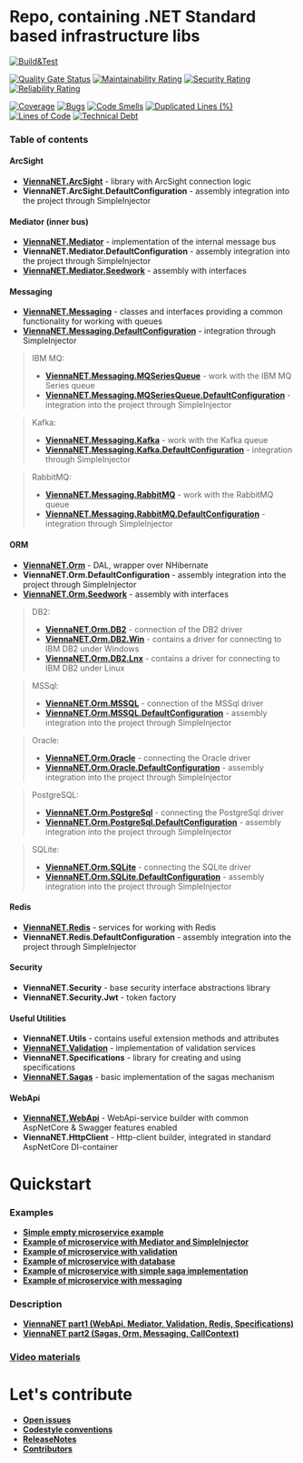 # Repo, containing .NET Standard based infrastructure libs

[![Build&Test](https://github.com/Raiffeisen-DGTL/ViennaNET/workflows/Build&Test/badge.svg?branch=master)](https://github.com/Raiffeisen-DGTL/ViennaNET/actions?query=workflow%3ABuild%26Test)

[![Quality Gate Status](https://sonarcloud.io/api/project_badges/measure?project=Raiffeisen-DGTL_ViennaNET&metric=alert_status)](https://sonarcloud.io/dashboard?id=Raiffeisen-DGTL_ViennaNET)     [![Maintainability Rating](https://sonarcloud.io/api/project_badges/measure?project=Raiffeisen-DGTL_ViennaNET&metric=sqale_rating)](https://sonarcloud.io/dashboard?id=Raiffeisen-DGTL_ViennaNET)     [![Security Rating](https://sonarcloud.io/api/project_badges/measure?project=Raiffeisen-DGTL_ViennaNET&metric=security_rating)](https://sonarcloud.io/dashboard?id=Raiffeisen-DGTL_ViennaNET)     [![Reliability Rating](https://sonarcloud.io/api/project_badges/measure?project=Raiffeisen-DGTL_ViennaNET&metric=reliability_rating)](https://sonarcloud.io/dashboard?id=Raiffeisen-DGTL_ViennaNET)

[![Coverage](https://sonarcloud.io/api/project_badges/measure?project=Raiffeisen-DGTL_ViennaNET&metric=coverage)](https://sonarcloud.io/dashboard?id=Raiffeisen-DGTL_ViennaNET)     [![Bugs](https://sonarcloud.io/api/project_badges/measure?project=Raiffeisen-DGTL_ViennaNET&metric=bugs)](https://sonarcloud.io/dashboard?id=Raiffeisen-DGTL_ViennaNET)     [![Code Smells](https://sonarcloud.io/api/project_badges/measure?project=Raiffeisen-DGTL_ViennaNET&metric=code_smells)](https://sonarcloud.io/dashboard?id=Raiffeisen-DGTL_ViennaNET)     [![Duplicated Lines (%)](https://sonarcloud.io/api/project_badges/measure?project=Raiffeisen-DGTL_ViennaNET&metric=duplicated_lines_density)](https://sonarcloud.io/dashboard?id=Raiffeisen-DGTL_ViennaNET)     [![Lines of Code](https://sonarcloud.io/api/project_badges/measure?project=Raiffeisen-DGTL_ViennaNET&metric=ncloc)](https://sonarcloud.io/dashboard?id=Raiffeisen-DGTL_ViennaNET)     [![Technical Debt](https://sonarcloud.io/api/project_badges/measure?project=Raiffeisen-DGTL_ViennaNET&metric=sqale_index)](https://sonarcloud.io/dashboard?id=Raiffeisen-DGTL_ViennaNET)


### Table of contents

#### ArcSight
*  [**ViennaNET.ArcSight**](ViennaNET.ArcSight) - library with ArcSight connection logic
*  **ViennaNET.ArcSight.DefaultConfiguration** - assembly integration into the project through SimpleInjector

#### Mediator (inner bus)
*  [**ViennaNET.Mediator**](ViennaNET.Mediator) - implementation of the internal message bus
*  **ViennaNET.Mediator.DefaultConfiguration** - assembly integration into the project through SimpleInjector
*  [**ViennaNET.Mediator.Seedwork**](ViennaNET.Mediator.Seedwork) - assembly with interfaces

#### Messaging
*  [**ViennaNET.Messaging**](ViennaNET.Messaging) - classes and interfaces providing a common functionality for working with queues
*  [**ViennaNET.Messaging.DefaultConfiguration**](ViennaNET.Messaging.DefaultConfiguration) - integration through SimpleInjector

> IBM MQ:
> *  [**ViennaNET.Messaging.MQSeriesQueue**](ViennaNET.Messaging.MQSeriesQueue) - work with the IBM MQ Series queue
> *  [**ViennaNET.Messaging.MQSeriesQueue.DefaultConfiguration**](ViennaNET.Messaging.MQSeriesQueue.DefaultConfiguration) - integration into the project through SimpleInjector

> Kafka:
> *  [**ViennaNET.Messaging.Kafka**](ViennaNET.Messaging.MQSeriesQueue) - work with the Kafka queue
> *  [**ViennaNET.Messaging.Kafka.DefaultConfiguration**](ViennaNET.Messaging.Kafka.DefaultConfiguration) - integration through SimpleInjector

> RabbitMQ:
> *  [**ViennaNET.Messaging.RabbitMQ**](ViennaNET.Messaging.RabbitMQ) - work with the RabbitMQ queue
> *  [**ViennaNET.Messaging.RabbitMQ.DefaultConfiguration**](ViennaNET.Messaging.RabbitMQ.DefaultConfiguration) - integration through SimpleInjector

#### ORM
*  [**ViennaNET.Orm**](ViennaNET.Orm) - DAL, wrapper over NHibernate
*  **ViennaNET.Orm.DefaultConfiguration** - assembly integration into the project through SimpleInjector
*  [**ViennaNET.Orm.Seedwork**](ViennaNET.Orm.Seedwork) - assembly with interfaces

> DB2:
> *  [**ViennaNET.Orm.DB2**](ViennaNET.Orm.DB2) - connection of the DB2 driver
> *  [**ViennaNET.Orm.DB2.Win**](ViennaNET.Orm.DB2.Win.DefaultConfiguration) - contains a driver for connecting to IBM DB2 under Windows
> *  [**ViennaNET.Orm.DB2.Lnx**](ViennaNET.Orm.DB2.Lnx.DefaultConfiguration) - contains a driver for connecting to IBM DB2 under Linux

> MSSql:
> *  [**ViennaNET.Orm.MSSQL**](ViennaNET.Orm.MSSQL) - connection of the MSSql driver
> *  [**ViennaNET.Orm.MSSQL.DefaultConfiguration**](ViennaNET.Orm.MSSQL.DefaultConfiguration) - assembly integration into the project through SimpleInjector

> Oracle:
> *  [**ViennaNET.Orm.Oracle**](ViennaNET.Orm.Oracle) - connecting the Oracle driver
> *  [**ViennaNET.Orm.Oracle.DefaultConfiguration**](ViennaNET.Orm.Oracle.DefaultConfiguration) - assembly integration into the project through SimpleInjector

> PostgreSQL:
> *  [**ViennaNET.Orm.PostgreSql**](ViennaNET.Orm.PostgreSql) - connecting the PostgreSql driver
> *  [**ViennaNET.Orm.PostgreSql.DefaultConfiguration**](ViennaNET.Orm.PostgreSql.DefaultConfiguration) - assembly integration into the project through SimpleInjector

> SQLite:
> *  [**ViennaNET.Orm.SQLite**](ViennaNET.Orm.SQLite) - connecting the SQLite driver
> *  [**ViennaNET.Orm.SQLite.DefaultConfiguration**](ViennaNET.Orm.SQLite.DefaultConfiguration) - assembly integration into the project through SimpleInjector

#### Redis
*  [**ViennaNET.Redis**](ViennaNET.Redis) - services for working with Redis
*  **ViennaNET.Redis.DefaultConfiguration** - assembly integration into the project through SimpleInjector

#### Security
* **ViennaNET.Security** - base security interface abstractions library
* **ViennaNET.Security.Jwt** - token factory 

#### Useful Utilities
* **ViennaNET.Utils** - contains useful extension methods and attributes
* [**ViennaNET.Validation**](ViennaNET.Validation) - implementation of validation services
* **ViennaNET.Specifications** - library for creating and using specifications
* [**ViennaNET.Sagas**](ViennaNET.Sagas) - basic implementation of the sagas mechanism

#### WebApi
*  [**ViennaNET.WebApi**](ViennaNET.WebApi) - WebApi-service builder with common AspNetCore & Swagger features enabled
*  **ViennaNET.HttpClient** - Http-client builder, integrated in standard AspNetCore DI-container


# Quickstart

### Examples
* [**Simple empty microservice example**](Examples/1-empty-service)
* [**Example of microservice with Mediator and SimpleInjector**](Examples/2-mediator)
* [**Example of microservice with validation**](Examples/3-validation)
* [**Example of microservice with database**](Examples/4-orm)
* [**Example of microservice with simple saga implementation**](Examples/5-saga)
* [**Example of microservice with messaging**](Examples/6-messaging)

### Description
* [**ViennaNET part1 (WebApi, Mediator, Validation, Redis, Specifications)**](https://habr.com/ru/company/raiffeisenbank/blog/494830/)
* [**ViennaNET part2 (Sagas, Orm, Messaging, CallContext)**](https://habr.com/ru/company/raiffeisenbank/blog/516540/)

### [Video materials](https://github.com/Raiffeisen-DGTL/ViennaNET/wiki/Video-materials)


# Let's contribute

* [**Open issues**](https://github.com/Raiffeisen-DGTL/ViennaNET/issues)
* [**Codestyle conventions**](https://github.com/Raiffeisen-DGTL/ViennaNET/wiki/Codestyle-conventions)
* [**ReleaseNotes**](ReleaseNotes.md)
* [**Contributors**](https://github.com/Raiffeisen-DGTL/ViennaNET/wiki/Contributors)

